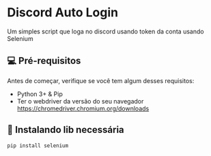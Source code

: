 # Discord Auto Login

Um simples script que loga no discord usando token da conta usando Selenium 

## 💻 Pré-requisitos

Antes de começar, verifique se você tem algum desses requisitos:
* Python 3+ & Pip
* Ter o webdriver da versão do seu navegador https://chromedriver.chromium.org/downloads

## 🚀 Instalando lib necessária

`pip install selenium`


